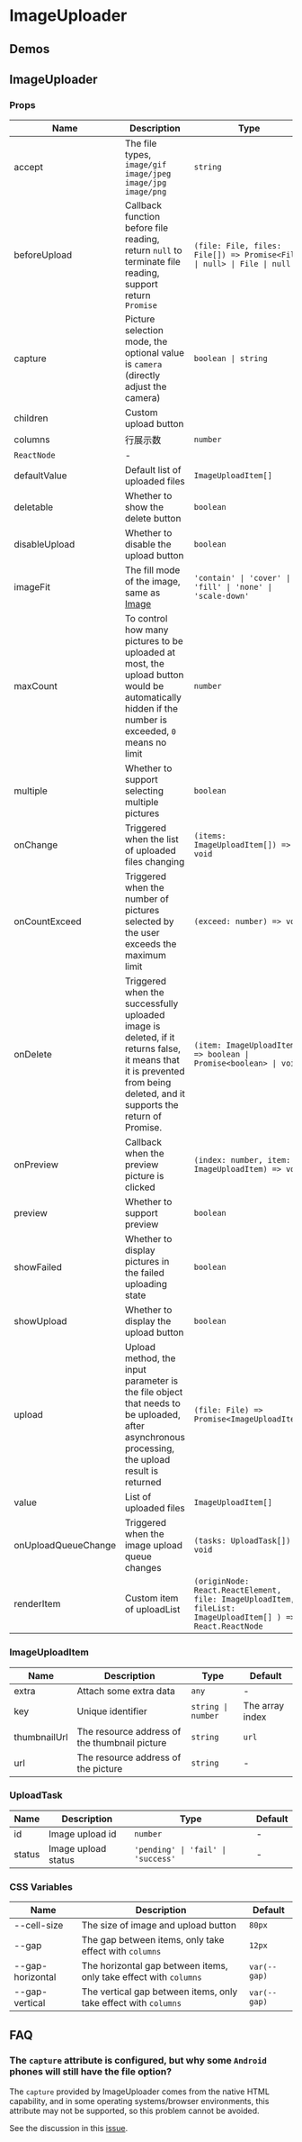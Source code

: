 # ImageUploader <Experimental></Experimental>

## Demos

<code src="./demos/demo1.tsx"></code>

<code src="./demos/demo2.tsx"></code>

## ImageUploader

### Props

| Name                | Description                                                                                                                                                              | Type                                                                                                       | Default   |
| ------------------- | ------------------------------------------------------------------------------------------------------------------------------------------------------------------------ | ---------------------------------------------------------------------------------------------------------- | --------- |
| accept              | The file types, `image/gif` `image/jpeg` `image/jpg` `image/png`                                                                                                         | `string`                                                                                                   | `image/*` |
| beforeUpload        | Callback function before file reading, return `null` to terminate file reading, support return `Promise`                                                                 | `(file: File, files: File[]) => Promise<File \| null> \| File \| null`                                     | -         |
| capture             | Picture selection mode, the optional value is `camera` (directly adjust the camera)                                                                                      | `boolean \| string`                                                                                        | -         |
| children            | Custom upload button                                                                                                                                                     |
| columns             | 行展示数                                                                                                                                                                 | `number`                                                                                                   | -         |
| `ReactNode`         | -                                                                                                                                                                        |
| defaultValue        | Default list of uploaded files                                                                                                                                           | `ImageUploadItem[]`                                                                                        | -         |
| deletable           | Whether to show the delete button                                                                                                                                        | `boolean`                                                                                                  | `true`    |
| disableUpload       | Whether to disable the upload button                                                                                                                                     | `boolean`                                                                                                  | `false`   |
| imageFit            | The fill mode of the image, same as [Image](/components/image#props)                                                                                                     | `'contain' \| 'cover' \| 'fill' \| 'none' \| 'scale-down'`                                                 | `cover`   |
| maxCount            | To control how many pictures to be uploaded at most, the upload button would be automatically hidden if the number is exceeded, `0` means no limit                       | `number`                                                                                                   | `0`       |
| multiple            | Whether to support selecting multiple pictures                                                                                                                           | `boolean`                                                                                                  | `false`   |
| onChange            | Triggered when the list of uploaded files changing                                                                                                                       | `(items: ImageUploadItem[]) => void`                                                                       | -         |
| onCountExceed       | Triggered when the number of pictures selected by the user exceeds the maximum limit                                                                                     | `(exceed: number) => void`                                                                                 | -         |
| onDelete            | Triggered when the successfully uploaded image is deleted, if it returns false, it means that it is prevented from being deleted, and it supports the return of Promise. | `(item: ImageUploadItem) => boolean \| Promise<boolean> \| void`                                           | -         |
| onPreview           | Callback when the preview picture is clicked                                                                                                                             | `(index: number, item: ImageUploadItem) => void`                                                           | -         |
| preview             | Whether to support preview                                                                                                                                               | `boolean`                                                                                                  | `true`    |
| showFailed          | Whether to display pictures in the failed uploading state                                                                                                                | `boolean`                                                                                                  | `true`    |
| showUpload          | Whether to display the upload button                                                                                                                                     | `boolean`                                                                                                  | `true`    |
| upload              | Upload method, the input parameter is the file object that needs to be uploaded, after asynchronous processing, the upload result is returned                            | `(file: File) => Promise<ImageUploadItem>`                                                                 | -         |
| value               | List of uploaded files                                                                                                                                                   | `ImageUploadItem[]`                                                                                        | -         |
| onUploadQueueChange | Triggered when the image upload queue changes                                                                                                                            | `(tasks: UploadTask[]) => void`                                                                            |
| renderItem          | Custom item of uploadList                                                                                                                                                | `(originNode: React.ReactElement, file: ImageUploadItem, fileList: ImageUploadItem[] ) => React.ReactNode` | -         |

### ImageUploadItem

| Name         | Description                                   | Type               | Default         |
| ------------ | --------------------------------------------- | ------------------ | --------------- |
| extra        | Attach some extra data                        | `any`              | -               |
| key          | Unique identifier                             | `string \| number` | The array index |
| thumbnailUrl | The resource address of the thumbnail picture | `string`           | `url`           |
| url          | The resource address of the picture           | `string`           | -               |

### UploadTask

| Name   | Description         | Type                               | Default |
| ------ | ------------------- | ---------------------------------- | ------- |
| id     | Image upload id     | `number`                           | -       |
| status | Image upload status | `'pending' \| 'fail' \| 'success'` | -       |

### CSS Variables

| Name             | Description                                                       | Default      |
| ---------------- | ----------------------------------------------------------------- | ------------ |
| --cell-size      | The size of image and upload button                               | `80px`       |
| --gap            | The gap between items, only take effect with `columns`            | `12px`       |
| --gap-horizontal | The horizontal gap between items, only take effect with `columns` | `var(--gap)` |
| --gap-vertical   | The vertical gap between items, only take effect with `columns`   | `var(--gap)` |

## FAQ

### The `capture` attribute is configured, but why some `Android` phones will still have the file option?

The `capture` provided by ImageUploader comes from the native HTML capability, and in some operating systems/browser environments, this attribute may not be supported, so this problem cannot be avoided.

See the discussion in this [issue](https://github.com/ant-design/ant-design-mobile/issues/5254).
